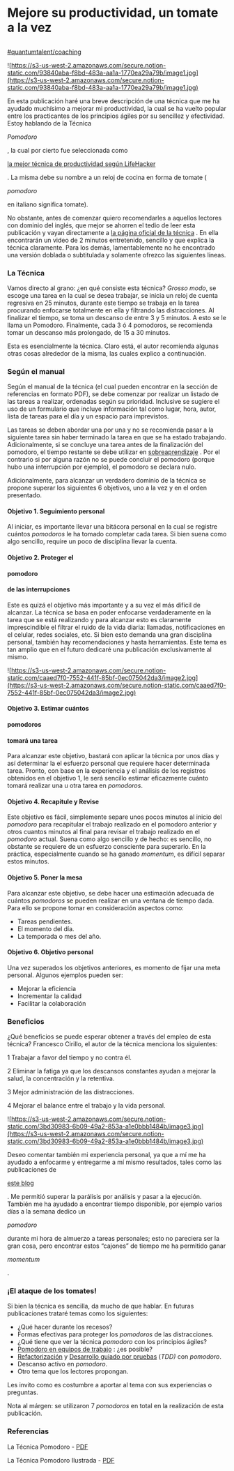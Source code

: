 # Mejore su productividad, un tomate a la vez

##

[#quantumtalent/coaching](bear://x-callback-url/open-tag?name=quantumtalent/coaching)

![https://s3-us-west-2.amazonaws.com/secure.notion-static.com/93840aba-f8bd-483a-aa1a-1770ea29a79b/image1.jpg](https://s3-us-west-2.amazonaws.com/secure.notion-static.com/93840aba-f8bd-483a-aa1a-1770ea29a79b/image1.jpg)

En esta publicación haré una breve descripción de una técnica que me ha ayudado muchísimo a mejorar mi productividad, la cual se ha vuelto popular entre los practicantes de los principios ágiles por su sencillez y efectividad. Estoy hablando de la Técnica

_Pomodoro_

, la cual por cierto fue seleccionada como

[la mejor técnica de productividad según LifeHacker](http://lifehacker.com/5890129/five-best-productivity-methods)

. La misma debe su nombre a un reloj de cocina en forma de tomate (

_pomodoro_

en italiano significa tomate).

No obstante, antes de comenzar quiero recomendarles a aquellos lectores con dominio del inglés, que mejor se ahorren el tedio de leer esta publicación y vayan directamente a [la página oficial de la técnica](http://pomodorotechnique.com) . En ella encontrarán un video de 2 minutos entretenido, sencillo y que explica la técnica claramente. Para los demás, lamentablemente no he encontrado una versión doblada o subtitulada y solamente ofrezco las siguientes líneas.

### La Técnica

Vamos directo al grano: ¿en qué consiste esta técnica? _Grosso modo_, se escoge una tarea en la cual se desea trabajar, se inicia un reloj de cuenta regresiva en 25 minutos, durante este tiempo se trabaja en la tarea procurando enfocarse totalmente en ella y filtrando las distracciones. Al finalizar el tiempo, se toma un descanso de entre 3 y 5 minutos. A esto se le llama un Pomodoro. Finalmente, cada 3 ó 4 pomodoros, se recomienda tomar un descanso más prolongado, de 15 a 30 minutos.

Esta es esencialmente la técnica. Claro está, el autor recomienda algunas otras cosas alrededor de la misma, las cuales explico a continuación.

### Según el manual

Según el manual de la técnica (el cual pueden encontrar en la sección de referencias en formato PDF), se debe comenzar por realizar un listado de las tareas a realizar, ordenadas según su prioridad. Inclusive se sugiere el uso de un formulario que incluye información tal como lugar, hora, autor, lista de tareas para el día y un espacio para imprevistos.

Las tareas se deben abordar una por una y no se recomienda pasar a la siguiente tarea sin haber terminado la tarea en que se ha estado trabajando. Adicionalmente, si se concluye una tarea antes de la finalización del pomodoro, el tiempo restante se debe utilizar en [sobreaprendizaje](http://es.wikipedia.org/wiki/Sobreaprendizaje) . Por el contrario si por alguna razón no se puede concluir el pomodoro (porque hubo una interrupción por ejemplo), el pomodoro se declara nulo.

Adicionalmente, para alcanzar un verdadero dominio de la técnica se propone superar los siguientes 6 objetivos, uno a la vez y en el orden presentado.

#### Objetivo 1. Seguimiento personal

Al iniciar, es importante llevar una bitácora personal en la cual se registre cuántos _pomodoros_ le ha tomado completar cada tarea. Si bien suena como algo sencillo, require un poco de disciplina llevar la cuenta.

#### Objetivo 2. Proteger el

#### pomodoro

#### de las interrupciones

Este es quizá el objetivo más importante y a su vez el más difícil de alcanzar. La técnica se basa en poder enfocarse verdaderamente en la tarea que se está realizando y para alcanzar esto es claramente imprescindible el filtrar el ruido de la vida diaria: llamadas, notificaciones en el celular, redes sociales, etc. Si bien esto demanda una gran disciplina personal, también hay recomendaciones y hasta herramientas. Este tema es tan amplio que en el futuro dedicaré una publicación exclusivamente al mismo.

![https://s3-us-west-2.amazonaws.com/secure.notion-static.com/caaed7f0-7552-441f-85bf-0ec075042da3/image2.jpg](https://s3-us-west-2.amazonaws.com/secure.notion-static.com/caaed7f0-7552-441f-85bf-0ec075042da3/image2.jpg)

#### Objetivo 3. Estimar cuántos

#### pomodoros

#### tomará una tarea

Para alcanzar este objetivo, bastará con aplicar la técnica por unos días y así determinar la el esfuerzo personal que requiere hacer determinada tarea. Pronto, con base en la experiencia y el análisis de los registros obtenidos en el objetivo 1, le será sencillo estimar eficazmente cuánto tomará realizar una u otra tarea en _pomodoros_.

#### Objetivo 4. Recapitule y Revise

Este objetivo es fácil, simplemente separe unos pocos minutos al inicio del _pomodoro_ para recapitular el trabajo realizado en el pomodoro anterior y otros cuantos minutos al final para revisar el trabajo realizado en el _pomodoro_ actual.  Suena como algo sencillo y de hecho: es sencillo, no obstante se requiere de un esfuerzo consciente para superarlo. En la práctica, especialmente cuando se ha ganado _momentum_, es difícil separar estos minutos.

#### Objetivo 5. Poner la mesa

Para alcanzar este objetivo, se debe hacer una estimación adecuada de cuántos _pomodoros_ se pueden realizar en una ventana de tiempo dada. Para ello se propone tomar en consideración aspectos como:

* Tareas pendientes.
* El momento del día.
* La temporada o mes del año.

#### Objetivo 6. Objetivo personal

Una vez superados los objetivos anteriores, es momento de fijar una meta personal. Algunos ejemplos pueden ser:

* Mejorar la eficiencia
* Incrementar la calidad
* Facilitar la colaboración

### Beneficios

¿Qué beneficios se puede esperar obtener a través del empleo de esta técnica? Francesco Cirillo, el autor de la técnica menciona los siguientes:

1 Trabajar a favor del tiempo y no contra él.

2 Eliminar la fatiga ya que los descansos constantes ayudan a mejorar la salud, la concentración y la retentiva.

3 Mejor administración de las distracciones.

4 Mejorar el balance entre el trabajo y la vida personal.

![https://s3-us-west-2.amazonaws.com/secure.notion-static.com/3bd30983-6b09-49a2-853a-a1e0bbb1484b/image3.jpg](https://s3-us-west-2.amazonaws.com/secure.notion-static.com/3bd30983-6b09-49a2-853a-a1e0bbb1484b/image3.jpg)

Deseo comentar también mi experiencia personal, ya que a mí me ha ayudado a enfocarme y entregarme a mí mismo resultados, tales como las publicaciones de

[este blog](http://cuspideagil.blogspot.com)

. Me permitió superar la parálisis por análisis y pasar a la ejecución. También me ha ayudado a encontrar tiempo disponible, por ejemplo varios días a la semana dedico un

_pomodoro_

durante mi hora de almuerzo a tareas personales; esto no pareciera ser la gran cosa, pero encontrar estos “cajones” de tiempo me ha permitido ganar

_momentum_

.

### ¡El ataque de los tomates!

Si bien la técnica es sencilla, da mucho de que hablar. En futuras publicaciones trataré temas como los siguientes:

* ¿Qué hacer durante los recesos?
* Formas efectivas para proteger los _pomodoros_ de las distracciones.
* ¿Qué tiene que ver la técnica _pomodoro_ con los principios ágiles?
* [Pomodoro en equipos de trabajo](http://cuspideagil.blogspot.com/2015/06/4-formas-de-utilizar-pomodoro-para.html) : ¿es posible?
* [Refactorización](http://es.wikipedia.org/wiki/Refactorizaci%C3%B3n\_de\_c%C3%B3digo) y [Desarrollo guiado por pruebas](http://es.wikipedia.org/wiki/TDD) (_TDD)_ con _pomodoro_.
* Descanso activo en _pomodoro_.
* Otro tema que los lectores propongan.

Les invito como es costumbre a aportar al tema con sus experiencias o preguntas.

Nota al márgen: se utilizaron 7 _pomodoros_ en total en la realización de esta publicación.

### Referencias

La Técnica Pomodoro - [PDF](http://baomee.info/pdf/technique/1.pdf)

La Técnica Pomodoro Ilustrada - [PDF](http://kysmykseka.net/kysmyk/Wizardry/Programming/Pragmatic%20Programmers/Pomodoro%20Technique%20Illustrated.pdf)
